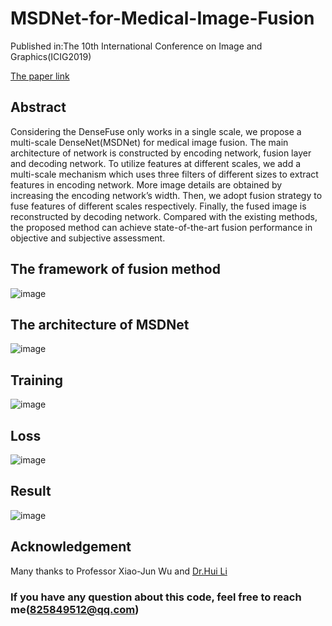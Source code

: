 # MSDNet-for-Medical-Image-Fusion
Published in:The 10th International Conference on Image and Graphics(ICIG2019)

[The paper link](https://link.springer.com/chapter/10.1007/978-3-030-34110-7_24)

## Abstract
Considering the DenseFuse only works in a single scale, we propose a multi-scale DenseNet(MSDNet) for medical image fusion. The main architecture of network is constructed by encoding network, fusion layer and decoding network. To utilize features at different scales, we add a multi-scale mechanism which uses three filters of different sizes to extract features in encoding network. More image details are obtained by increasing the encoding network’s width. Then, we adopt fusion strategy to fuse features of different scales respectively. Finally, the fused image is reconstructed by decoding network. Compared with the existing methods, the proposed method can achieve state-of-the-art fusion performance in objective and subjective assessment.

## The framework of fusion method
![image](https://github.com/songxujay/MSDNet-for-Medical-Image-Fusion/blob/master/figures/framework.png)


## The architecture of MSDNet
![image](https://github.com/songxujay/MSDNet-for-Medical-Image-Fusion/blob/master/figures/MSDNet.png)

## Training
![image](https://github.com/songxujay/MSDNet-for-Medical-Image-Fusion/blob/master/figures/train.png)

## Loss
![image](https://github.com/songxujay/MSDNet-for-Medical-Image-Fusion/blob/master/figures/compareLoss.png)

## Result
![image](https://github.com/songxujay/MSDNet-for-Medical-Image-Fusion/blob/master/figures/result.png)

## Acknowledgement
Many thanks to Professor Xiao-Jun Wu and [Dr.Hui Li](https://github.com/hli1221)


### If you have any question about this code, feel free to reach me(825849512@qq.com)
